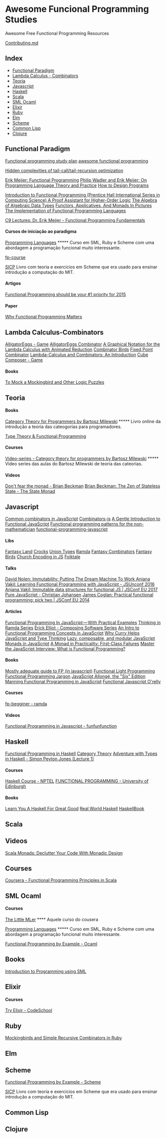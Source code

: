 

# Awesome Funcional Programming Studies
Awesome Free Functional Programming Resources

[Contributing.md](/contributing.md)

## Index

- [Functional Paradigm](functional-paradigm)
- [Lambda Calculus - Combinators](lambda-calculus-combinators)
- [Teoria](teoria)
- [Javascript](javascript)
- [Haskell](haskel)
- [Scala](scala)
- [SML Ocaml](SML-Ocaml)
- [Elixir](elixir)
- [Ruby](ruby)
- [Elm](elm)
- [Scheme](scheme)
- [Common Lisp](common-lisp)
- [Clojure](clojure)

## Functional Paradigm

[Functional programming study plan](https://ericdouglas.github.io/2016/12/04/functional-programming-study-plan/)
[awesome functional programming](https://github.com/xgrommx/awesome-functional-programming)

[Hidden complexities of tail-call/tail-recursion optimization](http://lambda-the-ultimate.org/classic/message1532.html#1533)

[Erik Meijer: Functional Programming](https://www.youtube.com/watch?v=z0N1aZ6SnBk)
[Philip Wadler and Erik Meijer: On Programming Language Theory and Practice](https://youtu.be/9SBR_SnrEiI)
[How to Design Programs](http://www.htdp.org/)

[Introduction to Functional Programming (Prentice Hall International Series in Computing Science) ](https://www.amazon.com/Introduction-Functional-Programming-International-Computing/dp/0134841891)
[A Proof Assistant for Higher-Order Logic](http://isabelle.in.tum.de/doc/tutorial.pdf)
[The Algebra of Algebraic Data Types](http://chris-taylor.github.io/blog/2013/02/10/the-algebra-of-algebraic-data-types/)
[Functors, Applicatives, And Monads In Pictures](http://adit.io/posts/2013-04-17-functors,_applicatives,_and_monads_in_pictures.html)
[The Implementation of Functional Programming Languages](https://www.microsoft.com/en-us/research/publication/the-implementation-of-functional-programming-languages/?from=http%3A%2F%2Fresearch.microsoft.com%2Fen-us%2Fum%2Fpeople%2Fsimonpj%2Fpapers%2Fslpj-book-1987%2Fstart.htm)

[C9 Lectures: Dr. Erik Meijer - Functional Programming Fundamentals](https://www.youtube.com/playlist?list=PLTA0Ta9Qyspa5Nayx0VCHj5AHQJqp1clD)


#### Cursos de iniciação ao paradigma

[Programming Languages](https://pt.coursera.org/learn/programming-languages) *****
Curso em SML, Ruby e Scheme com uma abordagem a programação funcional muito interessante.

[fp-course](https://github.com/data61/fp-course)

[SICP](https://mitpress.mit.edu/sites/default/files/6515.pdf)
Livro com teoria e exercicios em Scheme que era usado para ensinar introdução a computação do MIT.

#### Artigos

[Functional Programming should be your #1 priority for 2015](https://medium.com/@jugoncalves/functional-programming-should-be-your-1-priority-for-2015-47dd4641d6b9)

#### Paper

[Why Functional Programming Matters](https://www.cs.kent.ac.uk/people/staff/dat/miranda/whyfp90.pdf)

## Lambda Calculus-Combinators
[AlligatorEggs - Game](http://worrydream.com/AlligatorEggs/)
[AlligatorEggs Combinator](http://metatoys.org/alligator/)
[A Graphical Notation for the Lambda Calculus with Animated Reduction](http://dkeenan.com/Lambda/)
[Combinator Birds](http://www.angelfire.com/tx4/cus/combinator/birds.html)
[Fixed Point Combinator](https://en.wikipedia.org/wiki/Fixed-point_combinator)
[Lambda-Calculus and Combinators: An Introduction](https://www.amazon.com/Lambda-Calculus-Combinators-Introduction-Roger-Hindley/dp/0521898854)
[Cube Composer - Game](https://david-peter.de/cube-composer/)

#### Books
[To Mock a Mockingbird and Other Logic Puzzles](https://www.amazon.com/exec/obidos/tg/detail/-/0394534913/104-1615637-3868724)

## Teoria

#### Books

[Category Theory for Programmers by Bartosz Milewski](https://bartoszmilewski.com/2014/10/28/category-theory-for-programmers-the-preface/) *****
Livro online da introdução a teoria das cateogorias para programadores.

[Type Theory & Functional Programming](https://www.cs.kent.ac.uk/people/staff/sjt/TTFP/ttfp.pdf)

#### Courses
[Video-series - Category theory for programmers by Bartosz Milewski](https://www.youtube.com/playlist?list=PLbgaMIhjbmEnaH_LTkxLI7FMa2HsnawM_) *****
Video series das aulas do Bartosz Milewski de teoria das cateorias.

#### Videos

[Don't fear the monad - Brian Beckman](https://www.youtube.com/watch?v=ZhuHCtR3xq8)
[Brian Beckman: The Zen of Stateless State - The State Monad](https://www.youtube.com/watch?v=XxzzJiXHOJs)

## Javascript

[Common combinators in JavaScript](https://gist.github.com/Avaq/1f0636ec5c8d6aed2e45)
[Combinators-js](https://github.com/benji6/combinators-js)
[A Gentle Introduction to Functional JavaScript](https://github.com/ChetHarrison/A-Gentle-Introduction-to-Functional-JavaScript)
[Functional programming patterns for the non-mathematician](https://www.youtube.com/watch?v=AvgwKjTPMmM)
[functional-programming-javascript](https://github.com/busypeoples/functional-programming-javascript)


#### Libs
[Fantasy Land](https://github.com/fantasyland/fantasy-land)
[Crocks](https://github.com/evilsoft/crocks)
[Union Types](https://github.com/paldepind/union-type)
[Ramda](ramdajs.com)
[Fantasy Combinators](https://github.com/fantasyland/fantasy-combinators)
[Fantasy Birds](https://github.com/fantasyland/fantasy-birds)
[Church Encoding in JS](https://github.com/benji6/church)
[Folktale](https://github.com/origamitower/folktale)

#### Talks
[David Nolen: Immutability: Putting The Dream Machine To Work ](https://www.youtube.com/watch?v=SiFwRtCnxv4)
[Anjana Vakil: Learning Functional Programming with JavaScript - JSUnconf 2016](https://www.youtube.com/watch?v=e-5obm1G_FY)
[Anjana Vakil: Immutable data structures for functional JS | JSConf EU 2017](https://www.youtube.com/watch?v=Wo0qiGPSV-s)
[Pure JavaScript - Christian Johansen](https://vimeo.com/49384334)
[James Coglan: Practical functional programming: pick two | JSConf EU 2014](https://youtu.be/XcS-LdEBUkE)

#### Articles
[Functional Programming In JavaScript — With Practical Examples](https://medium.freecodecamp.org/functional-programming-in-js-with-practical-examples-part-1-87c2b0dbc276)
[Thinking in Ramda Series](http://randycoulman.com/blog/2016/07/19/thinking-in-ramda-wrap-up/)
[Erick Elliot - Composing Software Series](https://medium.com/javascript-scene/composing-software-an-introduction-27b72500d6ea)
[An Intro to Functional Programming Concepts in JavaScript](https://medium.com/@collardeau/intro-to-functional-programming-concepts-in-javascript-b0650773139c)
[Why Curry Helps](https://hughfdjackson.com/javascript/why-curry-helps/)
[JavaScript and Type Thinking](https://medium.com/@yelouafi/javascript-and-type-thinking-735edddc388d)
[Lazy, composable, and modular JavaScript](https://codewords.recurse.com/issues/four/lazy-composable-and-modular-javascript)
[Monads in JavaScript](https://curiosity-driven.org/monads-in-javascript)
[A Monad in Practicality: First-Class Failures](http://robotlolita.me/2013/12/08/a-monad-in-practicality-first-class-failures.html)
[Master the JavaScript Interview: What is Functional Programming?](https://medium.com/javascript-scene/master-the-javascript-interview-what-is-functional-programming-7f218c68b3a0)

#### Books
[Mostly adequate guide to FP (in javascript)](https://github.com/MostlyAdequate/mostly-adequate-guide)
[Functional Light Programming](https://github.com/getify/functional-light-js)
[Functional Programming Jargon](https://github.com/hemanth/functional-programming-jargon)
[JavaScript Allongé, the "Six" Edition](https://leanpub.com/javascriptallongesix)
[Manning Functional Programming in JavaScript](https://www.manning.com/books/functional-programming-in-javascript)
[Functional Javascript O'relly](http://shop.oreilly.com/product/0636920028857.do)

#### Courses
[fp-begginer - ramda](http://paqmind.com/courses/fp-beginner/)

#### Videos
[Functional Programming in Javascript - funfunfunction](https://www.youtube.com/playlist?list=PL0zVEGEvSaeEd9hlmCXrk5yUyqUag-n84)

## Haskell

[Functional Programming in Haskell](https://github.com/caiorss/Functional-Programming/blob/master/haskell/README.org)
[Category Theory](https://en.wikibooks.org/wiki/Haskell/Category_theory)
[Adventure with Types in Haskell - Simon Peyton Jones (Lecture 1)](https://youtu.be/6COvD8oynmI?list=RD6COvD8oynmI)

#### Courses
[Haskell Course - NPTEL](http://nptel.ac.in/courses/106106137/)
[FUNCTIONAL PROGRAMMING - University of Edinburgh](https://www.inf.ed.ac.uk/teaching/courses/inf1/fp/)

#### Books
[Learn You A Haskell For Great Good](http://learnyouahaskell.com/)
[Real World Haskell](http://book.realworldhaskell.org/)
[HaskellBook](http://haskellbook.com/)

## Scala

## Videos
[Scala Monads: Declutter Your Code With Monadic Design](https://youtu.be/Mw_Jnn_Y5iA)

## Courses
[Coursera - Functional Programming Principles in Scala](https://www.coursera.org/learn/progfun1)

## SML Ocaml

#### Courses
[The Little MLer](http://www.ccs.neu.edu/home/matthias/BTML/) ****
Aquele curso do cousera

[Programming Languages](https://pt.coursera.org/learn/programming-languages) *****
Curso em SML, Ruby e Scheme com uma abordagem a programação funcional muito interessante.

[Functional Programming by Example - Ocaml](https://gitlab.com/cyberglot/Functional-Programming/tree/master/ocaml)

## Books
[Introduction to Programming using SML](http://catalogue.pearsoned.co.uk/educator/product/Introduction-to-Programming-using-SML/9780201398205.page)

## Elixir

#### Courses
[Try Elixir - CodeSchool](https://www.codeschool.com/courses/try-elixir)

## Ruby
[Mockingbirds and Simple Recursive Combinators in Ruby](https://github.com/raganwald-deprecated/homoiconic/blob/master/2011/11/mockingbirds.md)

## Elm

## Scheme
[Functional Programming by Example - Scheme](https://github.com/caiorss/Functional-Programming/blob/master/scheme/README.org)

[SICP](https://mitpress.mit.edu/sites/default/files/6515.pdf)
Livro com teoria e exercicios em Scheme que era usado para ensinar introdução a computação do MIT.


## Common Lisp

## Clojure

